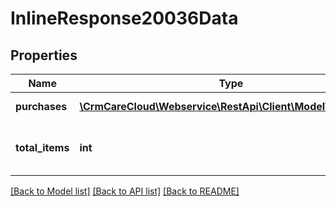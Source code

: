 # InlineResponse20036Data

## Properties
Name | Type | Description | Notes
------------ | ------------- | ------------- | -------------
**purchases** | [**\CrmCareCloud\Webservice\RestApi\Client\Model\Purchase[]**](Purchase.md) | List of purchases. | [optional] 
**total_items** | **int** | The number of all found purchases. | [optional] 

[[Back to Model list]](../../README.md#documentation-for-models) [[Back to API list]](../../README.md#documentation-for-api-endpoints) [[Back to README]](../../README.md)

